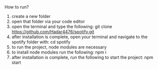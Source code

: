 How to run?

1. create a new folder
2. open that folder via your code editor
3. open the terminal and type the following: git clone https://github.com/Hadar4476/spotify.git
4. after installation is complete, open your terminal and navigate to the spotify folder with: cd spotify
5. to run the project, node modules are necessary
6. to install node modules run the following: npm i
7. after installation is complete, run the following to start the project: npm start
